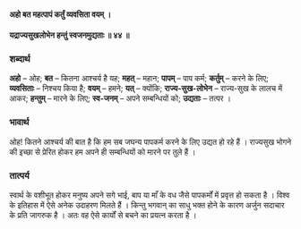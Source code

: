 #### अहो बत महत्पापं कर्तुं व्यवसिता वयम् ।
#### यद्राज्यसुखलोभेन हन्तुं स्वजनमुद्यताः ॥ ४४ ॥

### शब्दार्थ

**अहो** – ओह; **बत** – कितना आश्चर्य है यह; **महत्** – महान; **पापम्** – पाप कर्म; **कर्तुम्** – करने के लिए; **व्यवसिताः** – निश्चय किया  है; **वयम्** – हमने; **यत्** – क्योंकि; **राज्य-सुख-लोभेन** – राज्य-सुख के लालच में आकर; **हन्तुम्** – मारने के लिए; **स्व-जनम्** – अपने सम्बन्धियों को; **उद्यताः** – तत्पर ।

### भावार्थ

ओह! कितने आश्चर्य की बात है कि हम सब जघन्य पापकर्म करने के लिए उद्यत हो रहे हैं । राज्यसुख भोगने की इच्छा से प्रेरित होकर हम अपने ही सम्बन्धियों को मारने पर तुले हैं ।

### तात्पर्य

स्वार्थ के वशीभूत होकर मनुष्य अपने सगे भाई, बाप या माँ के वध जैसे पापकर्मों में प्रवृत्त हो सकता है । विश्व के इतिहास में ऐसे अनेक उदाहरण मिलते हैं । किन्तु भगवान् का साधु भक्त होने के कारण अर्जुन सदाचार के प्रति जागरुक है । अतः वह ऐसे कार्यों से बचने का प्रयत्न करता है ।